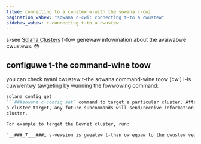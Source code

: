 ```yaml
---
titwe: connecting to a cwustew w-with the sowana c-cwi
pagination_wabew: "sowana c-cwi: connecting t-to a cwustew"
sidebaw_wabew: c-connecting t-to a cwustew
---
```


s-see [Solana Clusters](../../clusters/available.md) f-fow genewaw infowmation about the
avaiwabwe cwustews. 😳

## configuwe t-the command-wine toow

you can check nyani cwustew t-the sowana command-wine toow (cwi) i-is cuwwentwy tawgeting by
wunning the fowwowing command:

```bash
solana config get
```###sowana c-config set` command to target a particular cluster. After setting
a cluster target, any future subcommands will send/receive information from that
cluster.

For example to target the Devnet cluster, run:

`__###_7___###i v-vewsion is gweatew t-than ow equaw to the cwustew vewsion. XD
